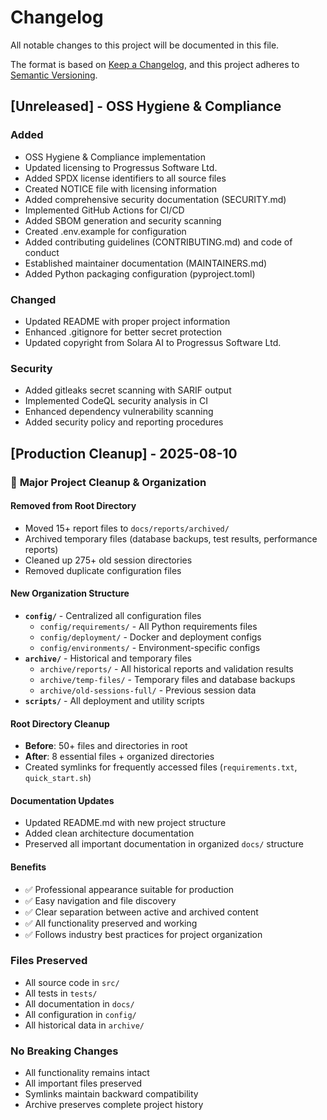 # Changelog

All notable changes to this project will be documented in this file.

The format is based on [Keep a Changelog](https://keepachangelog.com/en/1.0.0/),
and this project adheres to [Semantic Versioning](https://semver.org/spec/v2.0.0.html).

## [Unreleased] - OSS Hygiene & Compliance

### Added
- OSS Hygiene & Compliance implementation
- Updated licensing to Progressus Software Ltd.
- Added SPDX license identifiers to all source files
- Created NOTICE file with licensing information
- Added comprehensive security documentation (SECURITY.md)
- Implemented GitHub Actions for CI/CD
- Added SBOM generation and security scanning
- Created .env.example for configuration
- Added contributing guidelines (CONTRIBUTING.md) and code of conduct
- Established maintainer documentation (MAINTAINERS.md)
- Added Python packaging configuration (pyproject.toml)

### Changed
- Updated README with proper project information
- Enhanced .gitignore for better secret protection
- Updated copyright from Solara AI to Progressus Software Ltd.

### Security
- Added gitleaks secret scanning with SARIF output
- Implemented CodeQL security analysis in CI
- Enhanced dependency vulnerability scanning
- Added security policy and reporting procedures

## [Production Cleanup] - 2025-08-10

### 🧹 **Major Project Cleanup & Organization**

#### **Removed from Root Directory**
- Moved 15+ report files to `docs/reports/archived/`
- Archived temporary files (database backups, test results, performance reports)
- Cleaned up 275+ old session directories
- Removed duplicate configuration files

#### **New Organization Structure**
- **`config/`** - Centralized all configuration files
  - `config/requirements/` - All Python requirements files
  - `config/deployment/` - Docker and deployment configs
  - `config/environments/` - Environment-specific configs
- **`archive/`** - Historical and temporary files
  - `archive/reports/` - All historical reports and validation results
  - `archive/temp-files/` - Temporary files and database backups
  - `archive/old-sessions-full/` - Previous session data
- **`scripts/`** - All deployment and utility scripts

#### **Root Directory Cleanup**
- **Before**: 50+ files and directories in root
- **After**: 8 essential files + organized directories
- Created symlinks for frequently accessed files (`requirements.txt`, `quick_start.sh`)

#### **Documentation Updates**
- Updated README.md with new project structure
- Added clean architecture documentation
- Preserved all important documentation in organized `docs/` structure

#### **Benefits**
- ✅ Professional appearance suitable for production
- ✅ Easy navigation and file discovery
- ✅ Clear separation between active and archived content
- ✅ All functionality preserved and working
- ✅ Follows industry best practices for project organization

### **Files Preserved**
- All source code in `src/`
- All tests in `tests/`
- All documentation in `docs/`
- All configuration in `config/`
- All historical data in `archive/`

### **No Breaking Changes**
- All functionality remains intact
- All important files preserved
- Symlinks maintain backward compatibility
- Archive preserves complete project history